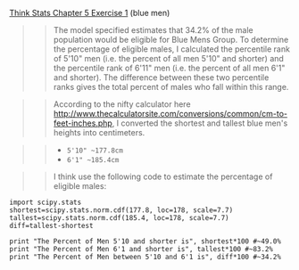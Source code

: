 [Think Stats Chapter 5 Exercise 1](http://greenteapress.com/thinkstats2/html/thinkstats2006.html#toc50) (blue men)

>>The model specified estimates that 34.2% of the male population would be eligible for Blue Mens Group. To determine the percentage of eligible males, I calculated the percentile rank of 5'10" men (i.e. the percent of all men 5'10" and shorter) and the percentile rank of 6'11" men (i.e. the percent of all men 6'1" and shorter). The difference between these two percentile ranks gives the total percent of males who fall within this range.

>>According to the nifty calculator here http://www.thecalculatorsite.com/conversions/common/cm-to-feet-inches.php, I converted the shortest and tallest blue men's heights into centimeters.

>>* `5'10" ~177.8cm`
>>* `6'1" ~185.4cm`

>>I think use the following code to estimate the percentage of eligible males:

	import scipy.stats
	shortest=scipy.stats.norm.cdf(177.8, loc=178, scale=7.7)
	tallest=scipy.stats.norm.cdf(185.4, loc=178, scale=7.7)
	diff=tallest-shortest

	print "The Percent of Men 5'10 and shorter is", shortest*100 #~49.0%
	print "The Percent of Men 6'1 and shorter is", tallest*100 #~83.2%
	print "The Percent of Men between 5'10 and 6'1 is", diff*100 #~34.2%
